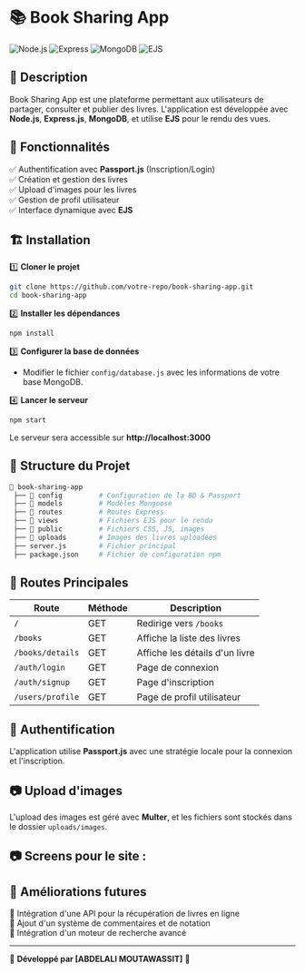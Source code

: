 # 📚 Book Sharing App

![Node.js](https://img.shields.io/badge/Node.js-339933?style=for-the-badge&logo=node.js&logoColor=white)
![Express](https://img.shields.io/badge/Express.js-000000?style=for-the-badge&logo=express&logoColor=white)
![MongoDB](https://img.shields.io/badge/MongoDB-4EA94B?style=for-the-badge&logo=mongodb&logoColor=white)
![EJS](https://img.shields.io/badge/EJS-FFB13B?style=for-the-badge)

## 🌟 Description
Book Sharing App est une plateforme permettant aux utilisateurs de partager, consulter et publier des livres. L'application est développée avec **Node.js**, **Express.js**, **MongoDB**, et utilise **EJS** pour le rendu des vues.

## 🚀 Fonctionnalités
✅ Authentification avec **Passport.js** (Inscription/Login)  
✅ Création et gestion des livres  
✅ Upload d'images pour les livres  
✅ Gestion de profil utilisateur  
✅ Interface dynamique avec **EJS**

## 🏗️ Installation

1️⃣ **Cloner le projet**
```bash
git clone https://github.com/votre-repo/book-sharing-app.git
cd book-sharing-app
```

2️⃣ **Installer les dépendances**
```bash
npm install
```

3️⃣ **Configurer la base de données**
- Modifier le fichier `config/database.js` avec les informations de votre base MongoDB.

4️⃣ **Lancer le serveur**
```bash
npm start
```
Le serveur sera accessible sur **http://localhost:3000**

## 📁 Structure du Projet
```bash
📂 book-sharing-app
 ├── 📁 config         # Configuration de la BD & Passport
 ├── 📁 models         # Modèles Mongoose
 ├── 📁 routes         # Routes Express
 ├── 📁 views          # Fichiers EJS pour le rendu
 ├── 📁 public         # Fichiers CSS, JS, images
 ├── 📁 uploads        # Images des livres uploadées
 ├── server.js        # Fichier principal
 ├── package.json     # Fichier de configuration npm
```

## 📜 Routes Principales
| Route | Méthode | Description |
|--------|--------|-------------|
| `/` | GET | Redirige vers `/books` |
| `/books` | GET | Affiche la liste des livres |
| `/books/details` | GET | Affiche les détails d'un livre |
| `/auth/login` | GET | Page de connexion |
| `/auth/signup` | GET | Page d'inscription |
| `/users/profile` | GET | Page de profil utilisateur |

## 🔐 Authentification
L'application utilise **Passport.js** avec une stratégie locale pour la connexion et l'inscription.

## 📷 Upload d'images
L'upload des images est géré avec **Multer**, et les fichiers sont stockés dans le dossier `uploads/images`.

## 📷 Screens pour le site :


## 📌 Améliorations futures
🔹 Intégration d'une API pour la récupération de livres en ligne  
🔹 Ajout d'un système de commentaires et de notation  
🔹 Intégration d'un moteur de recherche avancé

---
📌 **Développé par [ABDELALI MOUTAWASSIT]** 🚀
